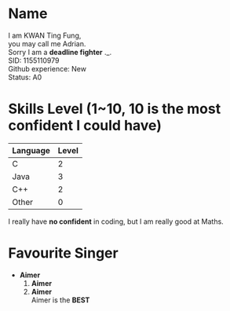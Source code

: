 # Name
I am KWAN Ting Fung,  
you may call me Adrian.  
Sorry I am a **deadline fighter** ._.   
SID: 1155110979   
Github experience: New    
Status: A0  

# Skills Level  (1~10, 10 is the most confident I could have)
Language | Level
------------ | -------------
C | 2
Java | 3
C++ | 2
Other | 0
  
I really have **no confident** in coding, but I am really good at Maths.

# Favourite Singer
* **Aimer**
  1. **Aimer**
  1. **Aimer**  
Aimer is the **BEST**
